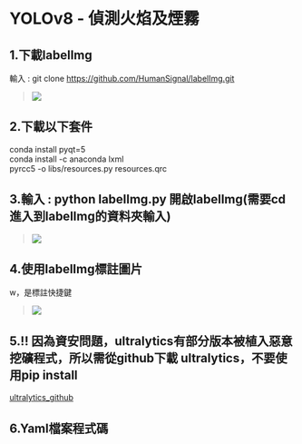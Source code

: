 <h1>YOLOv8 - 偵測火焰及煙霧</h1>


## 1.下載labelImg

輸入 : git clone https://github.com/HumanSignal/labelImg.git
>![](https://raw.githubusercontent.com/sujamie/yolov8-fire.and.smoke/refs/heads/main/%E4%B8%8B%E8%BC%89labelImg.png)

## 2.下載以下套件

conda install pyqt=5  
conda install -c anaconda lxml  
pyrcc5 -o libs/resources.py resources.qrc  

## 3.輸入 : python labelImg.py 開啟labelImg(需要cd 進入到labelImg的資料夾輸入)

>![](https://github.com/sujamie/yolov8-fire.and.smoke/blob/main/labelImg%E7%95%AB%E9%9D%A2.png?raw=true)

## 4.使用labelImg標註圖片

w，是標註快捷鍵  
>![](https://github.com/sujamie/yolov8-fire.and.smoke/blob/main/%E4%BD%BF%E7%94%A8labelImg%E6%A8%99%E8%A8%BB%E5%9C%96%E7%89%87%E7%95%AB%E9%9D%A2.png?raw=true)

## 5.!! 因為資安問題，ultralytics有部分版本被植入惡意挖礦程式，所以需從github下載 ultralytics，不要使用pip install
[ultralytics_github](https://github.com/ultralytics/ultralytics)

## 6.Yaml檔案程式碼
